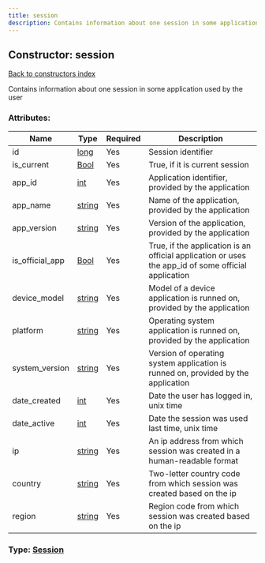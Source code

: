 ```yaml
---
title: session
description: Contains information about one session in some application used by the user
---
```

## Constructor: session  
[Back to constructors index](index.md)



Contains information about one session in some application used by the user

### Attributes:

| Name     |    Type       | Required | Description |
|----------|---------------|----------|-------------|
|id|[long](../types/long.md) | Yes|Session identifier|
|is\_current|[Bool](../types/Bool.md) | Yes|True, if it is current session|
|app\_id|[int](../types/int.md) | Yes|Application identifier, provided by the application|
|app\_name|[string](../types/string.md) | Yes|Name of the application, provided by the application|
|app\_version|[string](../types/string.md) | Yes|Version of the application, provided by the application|
|is\_official\_app|[Bool](../types/Bool.md) | Yes|True, if the application is an official application or uses the app_id of some official application|
|device\_model|[string](../types/string.md) | Yes|Model of a device application is runned on, provided by the application|
|platform|[string](../types/string.md) | Yes|Operating system application is runned on, provided by the application|
|system\_version|[string](../types/string.md) | Yes|Version of operating system application is runned on, provided by the application|
|date\_created|[int](../types/int.md) | Yes|Date the user has logged in, unix time|
|date\_active|[int](../types/int.md) | Yes|Date the session was used last time, unix time|
|ip|[string](../types/string.md) | Yes|An ip address from which session was created in a human-readable format|
|country|[string](../types/string.md) | Yes|Two-letter country code from which session was created based on the ip|
|region|[string](../types/string.md) | Yes|Region code from which session was created based on the ip|



### Type: [Session](../types/Session.md)


